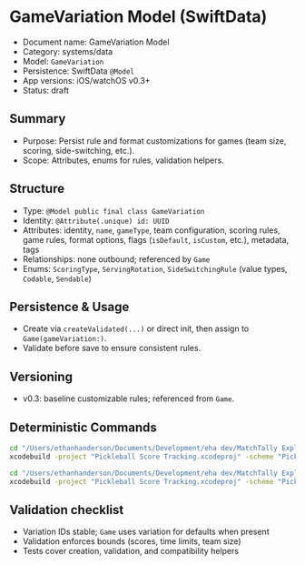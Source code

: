 # GameVariation Model (SwiftData)

- Document name: GameVariation Model
- Category: systems/data
- Model: `GameVariation`
- Persistence: SwiftData `@Model`
- App versions: iOS/watchOS v0.3+
- Status: draft

## Summary

- Purpose: Persist rule and format customizations for games (team size, scoring, side-switching, etc.).
- Scope: Attributes, enums for rules, validation helpers.

## Structure

- Type: `@Model public final class GameVariation`
- Identity: `@Attribute(.unique) id: UUID`
- Attributes: identity, `name`, `gameType`, team configuration, scoring rules, game rules, format options, flags (`isDefault`, `isCustom`, etc.), metadata, tags
- Relationships: none outbound; referenced by `Game`
- Enums: `ScoringType`, `ServingRotation`, `SideSwitchingRule` (value types, `Codable`, `Sendable`)

## Persistence & Usage

- Create via `createValidated(...)` or direct init, then assign to `Game(gameVariation:)`.
- Validate before save to ensure consistent rules.

## Versioning

- v0.3: baseline customizable rules; referenced from `Game`.

## Deterministic Commands

```bash
cd "/Users/ethanhanderson/Documents/Development/eha dev/MatchTally Explorations/Pickleball Score Tracking" && \
xcodebuild -project "Pickleball Score Tracking.xcodeproj" -scheme "Pickleball Score Tracking" -destination "platform=iOS Simulator,name=iPhone 16" test
```

```bash
cd "/Users/ethanhanderson/Documents/Development/eha dev/MatchTally Explorations/Pickleball Score Tracking" && \
xcodebuild -project "Pickleball Score Tracking.xcodeproj" -scheme "Pickleball Score Tracking Watch App" -destination "platform=watchOS Simulator,name=Apple Watch Series 10 (46mm)" test
```

## Validation checklist

- Variation IDs stable; `Game` uses variation for defaults when present
- Validation enforces bounds (scores, time limits, team size)
- Tests cover creation, validation, and compatibility helpers
